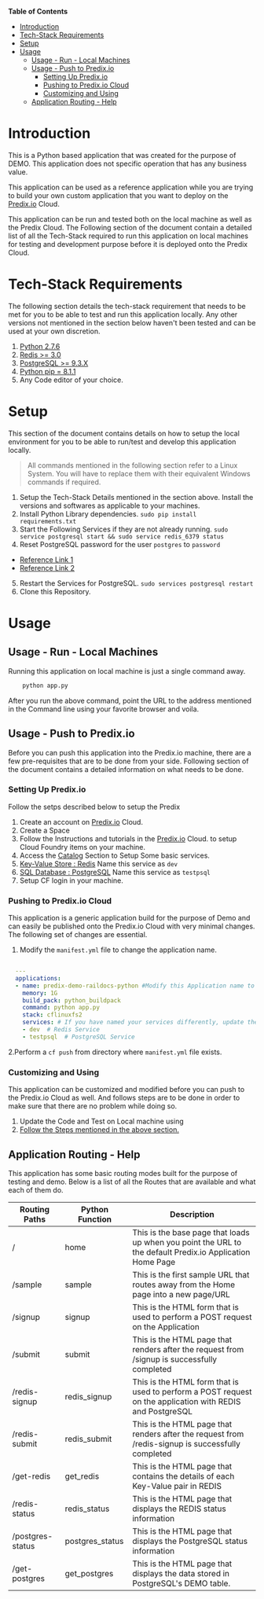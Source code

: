 <!-- START doctoc generated TOC please keep comment here to allow auto update -->
<!-- DON'T EDIT THIS SECTION, INSTEAD RE-RUN doctoc TO UPDATE -->
**Table of Contents**

- [Introduction](#introduction)
- [Tech-Stack Requirements](#tech-stack-requirements)
- [Setup](#setup)
- [Usage](#usage)
  - [Usage - Run - Local Machines](#usage---run---local-machines)
  - [Usage - Push to Predix.io](#usage---push-to-predixio)
    - [Setting Up Predix.io](#setting-up-predixio)
    - [Pushing to Predix.io Cloud](#pushing-to-predixio-cloud)
    - [Customizing and Using](#customizing-and-using)
  - [Application Routing - Help](#application-routing---help)

<!-- END doctoc generated TOC please keep comment here to allow auto update -->

# Introduction #

This is a Python based application that was created for the purpose of DEMO. This application does not specific operation that has any business value. 

This application can be used as a reference application while you are trying to build your own custom application that you want to deploy on the [Predix.io](https://www.predix.io) Cloud.

This application can be run and tested both on the local machine as well as the Predix Cloud. The Following section of the document contain a detailed list of all the Tech-Stack required to run this application on local machines for testing and development purpose before it is deployed onto the Predix Cloud.

# Tech-Stack Requirements #

The following section details the tech-stack requirement that needs to be met for you to be able to test and run this application locally. Any other versions not mentioned in the section below haven't been tested and can be used at your own discretion.

1. [Python 2.7.6](http://www.activestate.com/activepython)
2. [Redis >= 3.0](http://redis.io/download)
3. [PostgreSQL >= 9.3.X](http://www.postgresql.org/download/)
4. [Python pip = 8.1.1](https://pypi.python.org/pypi/pip)
5. Any Code editor of your choice.

# Setup #

This section of the document contains details on how to setup the local environment for you to be able to run/test and develop this application locally.

> All commands mentioned in the following section refer to a Linux System. You will have to replace them with their equivalent Windows commands if required.

1. Setup the Tech-Stack Details mentioned in the section above. Install the versions and softwares as applicable to your machines.
2. Install Python Library dependencies.
```sudo pip install requirements.txt```
3. Start the Following Services if they are not already running.
```sudo service postgresql start && sudo service redis_6379 status```
4. Reset PostgreSQL password for the user ```postgres``` to ```password```
  * [Reference Link 1](http://scratching.psybermonkey.net/2009/06/postgresql-how-to-reset-user-name.html)
  * [Reference Link 2](http://www.postgresql.org/docs/9.1/static/auth-pg-hba-conf.html)
5. Restart the Services for PostgreSQL. ```sudo services postgresql restart```
6. Clone this Repository.

# Usage #
## Usage - Run - Local Machines ##
Running this application on local machine is just a single command away. 
```bash
    python app.py
```

After you run the above command, point the URL to the address mentioned in the Command line using your favorite browser and voila. 

## Usage - Push to Predix.io ##
Before you can push this application into the Predix.io machine, there are a few pre-requisites that are to be done from your side. Following section of the document contains a detailed information on what needs to be done.

### Setting Up Predix.io ###

Follow the setps described below to setup the Predix 

1. Create an account on [Predix.io](https://www.predix.io) Cloud.
2. Create a Space
3. Follow the Instructions and tutorials in the [Predix.io](https://www.predix.io) Cloud. to setup Cloud Foundry items on your machine.
4. Access the [Catalog](https://www.predix.io/catalog/) Section to Setup Some basic services.
  1. [Key-Value Store : Redis](https://www.predix.io/services/service.html?id=1215) Name this service as ```dev```
  2. [SQL Database : PostgreSQL](https://www.predix.io/services/service.html?id=1178) Name this service as ```testpsql```
5. Setup CF login in your machine. 

### Pushing to Predix.io Cloud ###

This application is a generic application build for the purpose of Demo and can easily be published onto the Predix.io Cloud with very minimal changes. The following set of changes are essential.

1. Modify the ```manifest.yml``` file to change the application name.
  ```yml

    ---
    applications:
    - name: predix-demo-raildocs-python #Modify this Application name to a Unique name.
      memory: 1G
      build_pack: python_buildpack
      command: python app.py
      stack: cflinuxfs2
      services: # If you have named your services differently, update them in the followin section accordingly.
      - dev  # Redis Service
      - testpsql  # PostgreSQL Service
  ```
2.Perform a ```cf push``` from directory where ```manifest.yml``` file exists.

### Customizing and Using ###

This application can be customized and modified before you can push to the Predix.io Cloud as well. And follows steps are to be done in order to make sure that there are no problem while doing so.

1. Update the Code and Test on Local machine using 
2. [Follow the Steps mentioned in the above section.](#pushing-to-predixio-cloud)

## Application Routing - Help ##

This application has some basic routing modes built for the purpose of testing and demo. Below is a list of all the Routes that are available and what each of them do.

| Routing Paths    | Python Function | Description                                                                                               |
|------------------|-----------------|-----------------------------------------------------------------------------------------------------------|
| /                | home            | This is the base page that loads up when you point the URL to the default Predix.io Application Home Page |
| /sample          | sample          | This is the first sample URL that routes away from the Home page into a new page/URL                      |
| /signup          | signup          | This is the HTML form that is used to perform a POST request on the Application                           |
| /submit          | submit          | This is the HTML page that renders after the request from /signup is successfully completed               |
| /redis-signup    | redis_signup    | This is the HTML form that is used to perform a POST request on the application with REDIS and PostgreSQL |
| /redis-submit    | redis_submit    | This is the HTML page that renders after the request from /redis-signup is successfully completed         |
| /get-redis       | get_redis       | This is the HTML page that contains the details of each Key-Value pair in REDIS                           |
| /redis-status    | redis_status    | This is the HTML page that displays the REDIS status information                                          |
| /postgres-status | postgres_status | This is the HTML page that displays the PostgreSQL status information                                     |
| /get-postgres    | get_postgres    | This is the HTML page that displays the data stored in PostgreSQL's DEMO table.                           |
